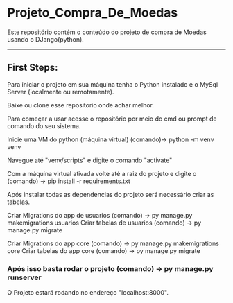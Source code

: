 # Projeto_Compra_De_Moedas
Este repositório contém o conteúdo do projeto de compra de Moedas usando o DJango(python).

___

## First Steps: 

Para iniciar o projeto em sua máquina tenha o Python instalado e o MySql Server (localmente ou remotamente).

Baixe ou clone esse repositorio onde achar melhor.

Para começar a usar acesse o repositório por meio do cmd ou prompt de comando do seu sistema.

Inicie uma VM do python (máquina virtual) (comando)-> python -m venv venv

Navegue até "venv/scripts" e digite o comando "activate"

Com a máquina virtual ativada volte até a raiz do projeto e digite o (comando) -> pip install -r requirements.txt

Após instalar todas as dependencias do projeto será necessário criar as tabelas.

Criar Migrations do app de usuarios (comando) -> py manage.py makemigrations usuarios
Criar tabelas de usuarios (comando) -> py manage.py migrate

Criar Migrations do app core (comando) -> py manage.py makemigrations core
Criar tabelas do app core (comando) -> py manage.py migrate

### Após isso basta rodar o projeto (comando) -> py manage.py runserver 
O Projeto estará rodando no endereço "localhost:8000".
